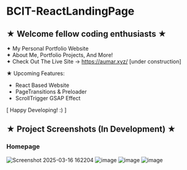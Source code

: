 # BCIT-ReactLandingPage

## ★ Welcome fellow coding enthusiasts ★

✦ My Personal Portfolio Website <br>
✦ About Me, Portfolio Projects, And More! <br>
✦ Check Out The Live Site → https://aumar.xyz/ [under construction]

★ Upcoming Features:
 - React Based Website
 - PageTransitions & Preloader
 - ScrollTrigger GSAP Effect

[ Happy Developing! :) ]


## ★ Project Screenshots (In Development) ★

### Homepage
![Screenshot 2025-03-16 162204](https://github.com/user-attachments/assets/bac4dd20-ca29-4087-8cb9-ebdbf636a4d6)
![image](https://github.com/user-attachments/assets/8f73a0c8-1cfe-49d1-87d5-6cee11e8b3a3)
![image](https://github.com/user-attachments/assets/2410f6bf-771d-4571-a613-87029bb603d0)
![image](https://github.com/user-attachments/assets/a77d25f6-a475-450e-8d3f-c3ac8f2da4dc)



